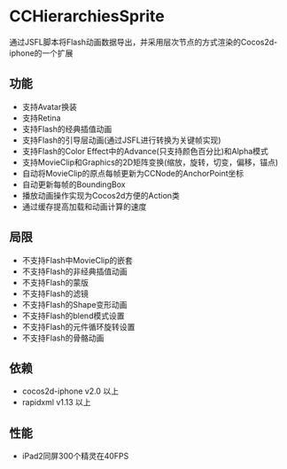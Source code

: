 CCHierarchiesSprite
===================

通过JSFL脚本将Flash动画数据导出，并采用层次节点的方式渲染的Cocos2d-iphone的一个扩展


功能
-------------------
   * 支持Avatar换装
   * 支持Retina
   * 支持Flash的经典插值动画
   * 支持Flash的引导层动画(通过JSFL进行转换为关键帧实现)
   * 支持Flash的Color Effect中的Advance(只支持颜色百分比)和Alpha模式
   * 支持MovieClip和Graphics的2D矩阵变换(缩放，旋转，切变，偏移，锚点)
   * 自动将MovieClip的原点每帧更新为CCNode的AnchorPoint坐标
   * 自动更新每帧的BoundingBox
   * 播放动画操作实现为Cocos2d方便的Action类
   * 通过缓存提高加载和动画计算的速度


局限
-------------------
   * 不支持Flash中MovieClip的嵌套
   * 不支持Flash的非经典插值动画
   * 不支持Flash的蒙版
   * 不支持Flash的滤镜
   * 不支持Flash的Shape变形动画
   * 不支持Flash的blend模式设置
   * 不支持Flash的元件循环旋转设置
   * 不支持Flash的骨骼动画


依赖
-------------------
   * cocos2d-iphone v2.0 以上
   * rapidxml v1.13 以上


性能
-------------------
   * iPad2同屏300个精灵在40FPS

   
